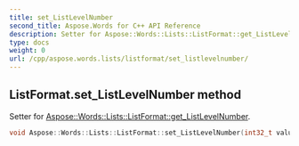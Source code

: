 ```yaml
---
title: set_ListLevelNumber
second_title: Aspose.Words for C++ API Reference
description: Setter for Aspose::Words::Lists::ListFormat::get_ListLevelNumber. 
type: docs
weight: 0
url: /cpp/aspose.words.lists/listformat/set_listlevelnumber/
---
```

## ListFormat.set_ListLevelNumber method


Setter for [Aspose::Words::Lists::ListFormat::get_ListLevelNumber](./get_listlevelnumber/).

```cpp
void Aspose::Words::Lists::ListFormat::set_ListLevelNumber(int32_t value)
```

